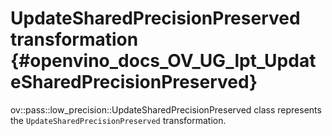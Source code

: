 # UpdateSharedPrecisionPreserved transformation {#openvino_docs_OV_UG_lpt_UpdateSharedPrecisionPreserved}

ov::pass::low_precision::UpdateSharedPrecisionPreserved class represents the `UpdateSharedPrecisionPreserved` transformation.
